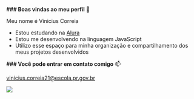 **### Boas vindas ao meu perfil** 💙

Meu nome é Vinicius Correia

- Estou estudando na [Alura](https://www.alura.com.br)
- Estou me desenvolvendo na linguagem JavaScript
- Utilizo esse espaço para minha organização e compartilhamento dos meus projetos desenvolvidos

**### Você pode entrar em contato comigo** 📫

vinicius.correia21@escola.pr.gov.br



![](https://tenor.com/pt-BR/view/roblox-gif-27464673)
